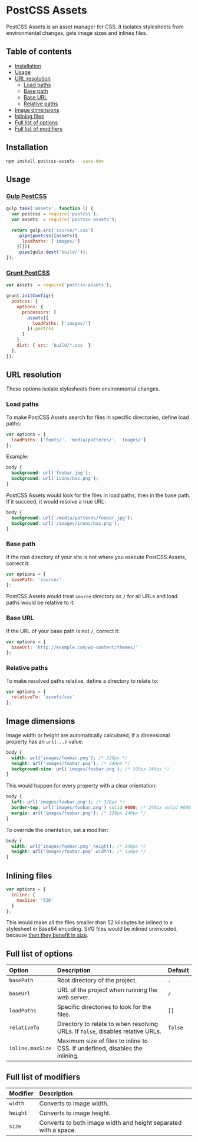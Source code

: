 PostCSS Assets
==============

PostCSS Assets is an asset manager for CSS. It isolates stylesheets from environmental changes, gets image sizes and inlines files.

Table of contents
-----------------

* [Installation](#installation)
* [Usage](#usage)
* [URL resolution](#url-resolution)
  * [Load paths](#load-paths)
  * [Base path](#base-path)
  * [Base URL](#base-url)
  * [Relative paths](#relative-paths)
* [Image dimensions](#image-dimensions)
* [Inlining files](#inlining-files)
* [Full list of options](#full-list-of-options)
* [Full list of modifiers](#full-list-of-modifiers)

Installation
------------

```bash
npm install postcss-assets --save-dev
```

Usage
-----

### [Gulp PostCSS](https://github.com/w0rm/gulp-postcss)

```js
gulp.task('assets', function () {
  var postcss = require('postcss');
  var assets  = require('postcss-assets');

  return gulp.src('source/*.css')
    .pipe(postcss([assets({
      loadPaths: ['images/']
    })]))
    .pipe(gulp.dest('build/'));
});
```

### [Grunt PostCSS](https://github.com/nDmitry/grunt-postcss)

```js
var assets  = require('postcss-assets');

grunt.initConfig({
  postcss: {
    options: {
      processors: [
        assets({
          loadPaths: ['images/']
        }).postcss
      ]
    },
    dist: { src: 'build/*.css' }
  },
});
```

URL resolution
--------------

These options isolate stylesheets from environmental changes.

### Load paths

To make PostCSS Assets search for files in specific directories, define load paths:

```js
var options = {
  loadPaths: ['fonts/', 'media/patterns/', 'images/']
};
```

Example:

```css
body {
  background: url('foobar.jpg');
  background: url('icons/baz.png');
}
```

PostCSS Assets would look for the files in load paths, then in the base path. If it succeed, it would resolve a true URL:

```css
body {
  background: url('/media/patterns/foobar.jpg');
  background: url('/images/icons/baz.png');
}
```

### Base path

If the root directory of your site is not where you execute PostCSS Assets, correct it:
```js
var options = {
  basePath: 'source/'
};
```

PostCSS Assets would treat `source` directory as `/` for all URLs and load paths would be relative to it.

### Base URL

If the URL of your base path is not `/`, correct it:
```js
var options = {
  baseUrl: 'http://example.com/wp-content/themes/'
};
```

### Relative paths

To make resolved paths relative, define a directory to relate to:
```js
var options = {
  relativeTo: 'assets/css'
};
```

Image dimensions
----------------

Image width or height are automatically calculated, if a dimensional property has an ```url(...)``` value:

```css
body {
  width: url('images/foobar.png'); /* 320px */
  height: url('images/foobar.png'); /* 240px */
  background-size: url('images/foobar.png'); /* 320px 240px */
}
```

This would happen for every property with a clear orientation:

```css
body {
  left: url('images/foobar.png'); /* 320px */
  border-top: url('images/foobar.png') solid #000; /* 240px solid #000 */
  margin: url('images/foobar.png'); /* 320px 240px */
}
```

To override the orientation, set a modifier:

```css
body {
  width: url('images/foobar.png' height); /* 240px */
  height: url('images/foobar.png' width); /* 320px */
}
```

Inlining files
--------------

```js
var options = {
  inline: {
    maxSize: '52K'
  }
};
```

This would make all the files smaller than 52 kilobytes be inlined to a stylesheet in Base64 encoding. SVG files would be inlined unencoded, because [then they benefit in size](http://css-tricks.com/probably-dont-base64-svg/).

Full list of options
--------------------

| Option           | Description                                                                     | Default |
|:-----------------|:--------------------------------------------------------------------------------|:--------|
| `basePath`       | Root directory of the project.                                                  | `.`     |
| `baseUrl`        | URL of the project when running the web server.                                 | `/`     |
| `loadPaths`      | Specific directories to look for the files.                                     | `[]`    |
| `relativeTo`     | Directory to relate to when resolving URLs. If `false`, disables relative URLs. | `false` |
| `inline.maxSize` | Maximum size of files to inline to CSS. If undefined, disables the inlining.    |         |

Full list of modifiers
----------------------

| Modifier | Description                                                     |
|:---------|:----------------------------------------------------------------|
| `width`  | Converts to image width.                                        |
| `height` | Converts to image height.                                       |
| `size`   | Converts to both image width and height separated with a space. |

